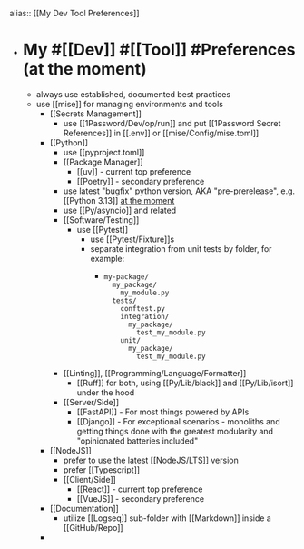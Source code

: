 alias:: [[My Dev Tool Preferences]]

- # My #[[Dev]] #[[Tool]] #Preferences (at the moment)
	- always use established, documented best practices
	- use [[mise]] for managing environments and tools
		- [[Secrets Management]]
			- use [[1Password/Dev/op/run]] and put [[1Password Secret References]] in [[.env]] or [[mise/Config/mise.toml]]
		- [[Python]]
			- use [[pyproject.toml]]
			- [[Package Manager]]
				- [[uv]] - current top preference
				- [[Poetry]] - secondary preference
			- use latest "bugfix" python version, AKA "pre-prerelease", e.g. [[Python 3.13]] [at the moment](https://devguide.python.org/versions/)
			- use [[Py/asyncio]] and related
			- [[Software/Testing]]
				- use [[Pytest]]
					- use [[Pytest/Fixture]]s
					- separate integration from unit tests by folder, for example:
						- ```
						  my-package/
						    my_package/
						      my_module.py
						    tests/
						      conftest.py
						      integration/
						        my_package/
						          test_my_module.py
						      unit/
						        my_package/
						          test_my_module.py
						  
						  ```
			- [[Linting]], [[Programming/Language/Formatter]]
				- [[Ruff]] for both, using [[Py/Lib/black]] and [[Py/Lib/isort]] under the hood
			- [[Server/Side]]
				- [[FastAPI]] - For most things powered by APIs
				- [[Django]] - For exceptional scenarios - monoliths and getting things done with the greatest modularity and "opinionated batteries included"
		- [[NodeJS]]
			- prefer to use the latest [[NodeJS/LTS]] version
			- prefer [[Typescript]]
			- [[Client/Side]]
				- [[React]] - current top preference
				- [[VueJS]] - secondary preference
		- [[Documentation]]
			- utilize [[Logseq]] sub-folder with [[Markdown]] inside a [[GitHub/Repo]]
		-